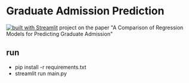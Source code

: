 # Graduate Admission Prediction
[![built with Streamlit](https://img.shields.io/badge/built%20with%20-Streamlit-brightgreen)](https://www.streamlit.io/)
project on the paper "A Comparison of Regression Models for Predicting Graduate Admission"


## run
- pip install -r requirements.txt
- streamlit run main.py

